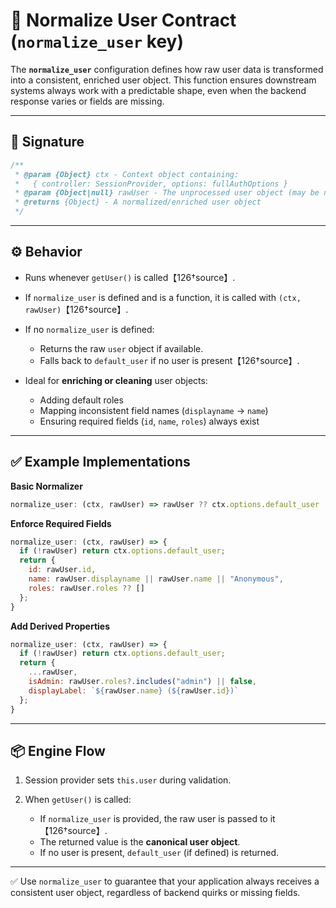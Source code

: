 # 📄 Normalize User Contract (`normalize_user` key)

The **`normalize_user`** configuration defines how raw user data is transformed into a consistent, enriched user object. This function ensures downstream systems always work with a predictable shape, even when the backend response varies or fields are missing.

---

## 🔧 Signature

```js
/**
 * @param {Object} ctx - Context object containing:
 *   { controller: SessionProvider, options: fullAuthOptions }
 * @param {Object|null} rawUser - The unprocessed user object (may be null)
 * @returns {Object} - A normalized/enriched user object
 */
```

---

## ⚙️ Behavior

* Runs whenever `getUser()` is called【126†source】.
* If `normalize_user` is defined and is a function, it is called with `(ctx, rawUser)`【126†source】.
* If no `normalize_user` is defined:

  * Returns the raw `user` object if available.
  * Falls back to `default_user` if no user is present【126†source】.
* Ideal for **enriching or cleaning** user objects:

  * Adding default roles
  * Mapping inconsistent field names (`displayname` → `name`)
  * Ensuring required fields (`id`, `name`, `roles`) always exist

---

## ✅ Example Implementations

**Basic Normalizer**

```js
normalize_user: (ctx, rawUser) => rawUser ?? ctx.options.default_user
```

**Enforce Required Fields**

```js
normalize_user: (ctx, rawUser) => {
  if (!rawUser) return ctx.options.default_user;
  return {
    id: rawUser.id,
    name: rawUser.displayname || rawUser.name || "Anonymous",
    roles: rawUser.roles ?? []
  };
}
```

**Add Derived Properties**

```js
normalize_user: (ctx, rawUser) => {
  if (!rawUser) return ctx.options.default_user;
  return {
    ...rawUser,
    isAdmin: rawUser.roles?.includes("admin") || false,
    displayLabel: `${rawUser.name} (${rawUser.id})`
  };
}
```

---

## 📦 Engine Flow

1. Session provider sets `this.user` during validation.
2. When `getUser()` is called:

   * If `normalize_user` is provided, the raw user is passed to it【126†source】.
   * The returned value is the **canonical user object**.
   * If no user is present, `default_user` (if defined) is returned.

---

✅ Use `normalize_user` to guarantee that your application always receives a consistent user object, regardless of backend quirks or missing fields.
